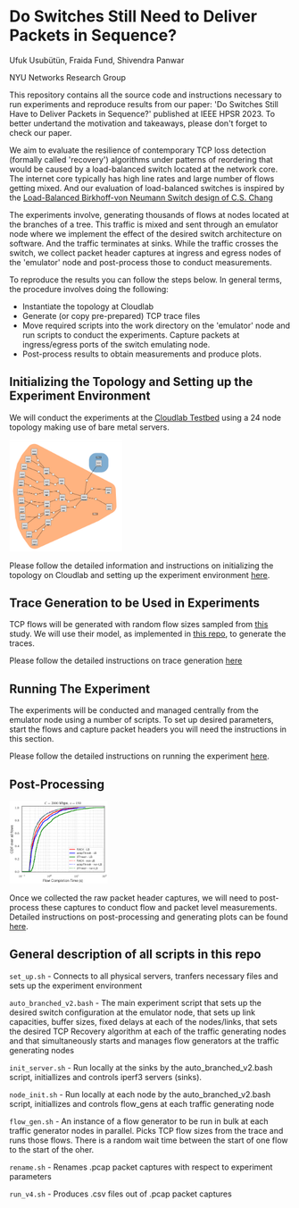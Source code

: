 # Do Switches Still Need to Deliver Packets in Sequence?

Ufuk Usubütün, Fraida Fund, Shivendra Panwar

NYU Networks Research Group

This repository contains all the source code and instructions necessary to run experiments and reproduce results from our paper: 'Do Switches Still Have to Deliver Packets in Sequence?' published at IEEE HPSR 2023. To better undertand the motivation and takeaways, please don't forget to check our paper.

We aim to evaluate the resilience of contemporary TCP loss detection (formally called 'recovery') algorithms under patterns of reordering that would be caused by a load-balanced switch located at the network core. The internet core typically has high line rates and large number of flows getting mixed. And our evaluation of load-balanced switches is inspired by the [Load-Balanced Birkhoff-von Neumann Switch design of C.S. Chang](https://web.stanford.edu/class/ee384y/Handouts/BVN-Switches-Chang.pdf)

The experiments involve, generating thousands of flows at nodes located at the branches of a tree. This traffic is mixed and sent through an emulator node where we implement the effect of the desired switch architecture on software. And the traffic terminates at sinks. While the traffic crosses the switch, we collect packet header captures at ingress and egress nodes of the 'emulator' node and post-process those to conduct measurements.

To reproduce the results you can follow the steps below. In general terms, the procedure involves doing the following:

* Instantiate the topology at Cloudlab
* Generate (or copy pre-prepared) TCP trace files
* Move required scripts into the work directory on the 'emulator' node and run scripts to conduct the experiments. Capture packets at ingress/egress ports of the switch emulating node.
* Post-process results to obtain measurements and produce plots.


## Initializing the Topology and Setting up the Experiment Environment

We will conduct the experiments at the [Cloudlab Testbed](https://www.cloudlab.us/) using a 24 node topology making use of bare metal servers. 

<img src="https://github.com/ufukusubutun/Reordering_Switch/blob/main/docs/topo.png"  width="40%" >

Please follow the detailed information and instructions on initializing the topology on Cloudlab and setting up the experiment environment [here](https://github.com/ufukusubutun/Reordering_Switch/blob/main/docs/topology.md#initializing-the-topology-and-setting-up-the-experiment-environment).


## Trace Generation to be Used in Experiments

TCP flows will be generated with random flow sizes sampled from [this](https://arxiv.org/abs/1809.03486) study. We will use their model, as implemented in [this repo](https://github.com/piotrjurkiewicz/flow-models), to generate the traces.

Please follow the detailed instructions on trace generation [here](https://github.com/ufukusubutun/Reordering_Switch/blob/main/docs/trace_gen.md#trace-generation-to-be-used-in-experiments)

## Running The Experiment

The experiments will be conducted and managed centrally from the emulator node using a number of scripts. To set up desired parameters, start the flows and capture packet headers you will need the instructions in this section.

Please follow the detailed instructions on running the experiment [here](https://github.com/ufukusubutun/Reordering_Switch/blob/main/docs/exp_run.md#running-the-experiment).


## Post-Processing

<img src="https://github.com/ufukusubutun/Reordering_Switch/blob/main/docs/plot.png"  width="35%" >

Once we collected the raw packet header captures, we will need to post-process these captures to conduct flow and packet level measurements. Detailed instructions on post-processing and generating plots can be found [here](https://github.com/ufukusubutun/Reordering_Switch/blob/main/docs/post_p.md#post-processing).

## General description of all scripts in this repo

`set_up.sh` - Connects to all physical servers, tranfers necessary files and sets up the experiment environment

`auto_branched_v2.bash` - The main experiment script that sets up the desired switch configuration at the emulator node, that sets up link capacities, buffer sizes, fixed delays at each of the nodes/links, that sets the desired TCP Recovery algorithm at each of the traffic generating nodes and that simultaneously starts and manages flow generators at the traffic generating nodes

`init_server.sh` - Run locally at the sinks by the auto_branched_v2.bash script, initiallizes and controls iperf3 servers (sinks).

`node_init.sh` - Run locally at each node by the auto_branched_v2.bash script, initiallizes and controls flow_gens at each traffic generating node

`flow_gen.sh` - An instance of a flow generator to be run in bulk at each traffic generator nodes in parallel. Picks TCP flow sizes from the trace and runs those flows. There is a random wait time between the start of one flow to the start of the oher.

`rename.sh` - Renames .pcap packet captures with respect to experiment parameters

`run_v4.sh` - Produces .csv files out of .pcap packet captures

